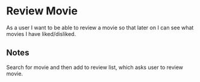 # Review Movie
As a user I want to be able to review a movie so that later on I can see what movies I have liked/disliked.

## Notes
Search for movie and then add to review list, which asks user to review movie. 